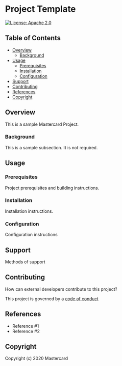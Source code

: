 # Project Template

[![License: Apache 2.0](https://img.shields.io/badge/license-Apache%202.0-yellow.svg)](https://github.com/Mastercard/project-template/blob/master/LICENSE)

## Table of Contents

- [Overview](#overview)
  - [Background](#background)
- [Usage](#usage)
  - [Prerequisites](#prerequisites)
  - [Installation](#installation)
  - [Configuration](#configuration)
- [Support](#support)
- [Contributing](#contributing)
- [References](#further-reading)
- [Copyright](#copyright)

## Overview

This is a sample Mastercard Project.

### Background

This is a sample subsection. It is not required.

## Usage

### Prerequisites

Project prerequisites and building instructions.

### Installation

Installation instructions.

### Configuration

Configuration instructions

## Support

Methods of support

## Contributing

How can external developers contribute to this project?

This project is governed by a [code of conduct](code-of-conduct.md)

## References

- Reference #1
- Reference #2

## Copyright

Copyright (c) 2020 Mastercard

